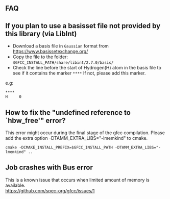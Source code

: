 ## FAQ

## If you plan to use a basisset file not provided by this library (via LibInt)

- Download a basis file in `Gaussian` format from https://www.basissetexchange.org/
- Copy the file to the folder: `$GFCC_INSTALL_PATH/share/libint/2.7.0/basis/`
- Check the line before the start of Hydrogen(H) atom in the basis file to see if it contains the marker `****` If not, please add this marker.

e.g:

```
****
H     0
```

## How to fix the "undefined reference to `hbw_free'" error?

This error might occur during the final stage of the gfcc compilation. Please add the extra option -DTAMM_EXTRA_LIBS="-lmemkind" to cmake.
```
cmake -DCMAKE_INSTALL_PREFIX=$GFCC_INSTALL_PATH -DTAMM_EXTRA_LIBS="-lmemkind" ..
```

## Job crashes with Bus error

This is a known issue that occurs when limited amount of memory is available.  
https://github.com/spec-org/gfcc/issues/1
